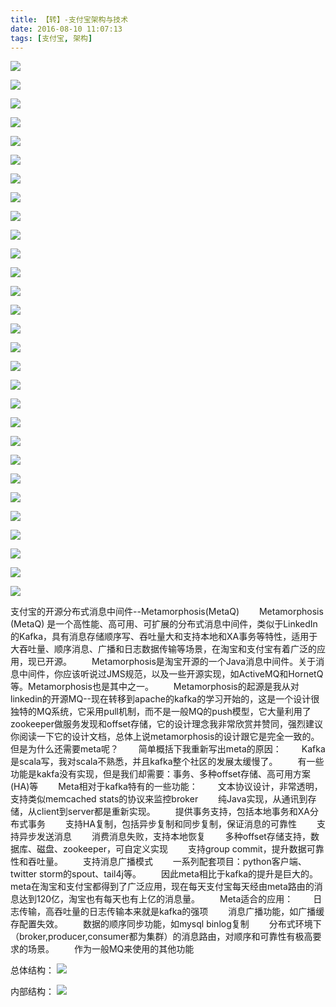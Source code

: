 ```yaml
---
title: 【转】-支付宝架构与技术
date: 2016-08-10 11:07:13
tags: [支付宝, 架构]
---
```


![](/images/frame-zhifubao-001.png)

![](/images/frame-zhifubao-002.png)

![](/images/frame-zhifubao-003.png)

![](/images/frame-zhifubao-004.png)

![](/images/frame-zhifubao-005.png)

![](/images/frame-zhifubao-006.png)

![](/images/frame-zhifubao-007.png)

![](/images/frame-zhifubao-008.png)

![](/images/frame-zhifubao-009.png)

![](/images/frame-zhifubao-010.png)

![](/images/frame-zhifubao-011.png)

![](/images/frame-zhifubao-012.png)

![](/images/frame-zhifubao-013.png)

![](/images/frame-zhifubao-014.png)

![](/images/frame-zhifubao-015.png)

![](/images/frame-zhifubao-016.png)

![](/images/frame-zhifubao-017.png)

![](/images/frame-zhifubao-018.png)

![](/images/frame-zhifubao-019.png)

![](/images/frame-zhifubao-020.png)

![](/images/frame-zhifubao-021.png)

![](/images/frame-zhifubao-022.png)

![](/images/frame-zhifubao-023.png)

![](/images/frame-zhifubao-024.png)

![](/images/frame-zhifubao-025.png)

![](/images/frame-zhifubao-026.png)

![](/images/frame-zhifubao-027.png)

![](/images/frame-zhifubao-028.png)

![](/images/frame-zhifubao-029.png)


支付宝的开源分布式消息中间件--Metamorphosis(MetaQ)
　　Metamorphosis (MetaQ) 是一个高性能、高可用、可扩展的分布式消息中间件，类似于LinkedIn的Kafka，具有消息存储顺序写、吞吐量大和支持本地和XA事务等特性，适用于大吞吐量、顺序消息、广播和日志数据传输等场景，在淘宝和支付宝有着广泛的应用，现已开源。
　　Metamorphosis是淘宝开源的一个Java消息中间件。关于消息中间件，你应该听说过JMS规范，以及一些开源实现，如ActiveMQ和HornetQ等。Metamorphosis也是其中之一。
　　Metamorphosis的起源是我从对linkedin的开源MQ--现在转移到apache的kafka的学习开始的，这是一个设计很独特的MQ系统，它采用pull机制，而不是一般MQ的push模型，它大量利用了zookeeper做服务发现和offset存储，它的设计理念我非常欣赏并赞同，强烈建议你阅读一下它的设计文档，总体上说metamorphosis的设计跟它是完全一致的。但是为什么还需要meta呢？
　　简单概括下我重新写出meta的原因：
　　Kafka是scala写，我对scala不熟悉，并且kafka整个社区的发展太缓慢了。
　　有一些功能是kakfa没有实现，但是我们却需要：事务、多种offset存储、高可用方案(HA)等
　　Meta相对于kafka特有的一些功能：
　　文本协议设计，非常透明，支持类似memcached stats的协议来监控broker
　　纯Java实现，从通讯到存储，从client到server都是重新实现。
　　提供事务支持，包括本地事务和XA分布式事务
　　支持HA复制，包括异步复制和同步复制，保证消息的可靠性
　　支持异步发送消息
　　消费消息失败，支持本地恢复
　　多种offset存储支持，数据库、磁盘、zookeeper，可自定义实现
　　支持group commit，提升数据可靠性和吞吐量。
　　支持消息广播模式
　　一系列配套项目：python客户端、twitter storm的spout、tail4j等。
　　因此meta相比于kafka的提升是巨大的。meta在淘宝和支付宝都得到了广泛应用，现在每天支付宝每天经由meta路由的消息达到120亿，淘宝也有每天也有上亿的消息量。
　　Meta适合的应用：
　　日志传输，高吞吐量的日志传输本来就是kafka的强项
　　消息广播功能，如广播缓存配置失效。
　　数据的顺序同步功能，如mysql binlog复制
　　分布式环境下（broker,producer,consumer都为集群）的消息路由，对顺序和可靠性有极高要求的场景。
　　作为一般MQ来使用的其他功能


总体结构：
![](/images/frame-zhifubao-030.jpeg)

内部结构：
![](/images/frame-zhifubao-031.jpeg)
